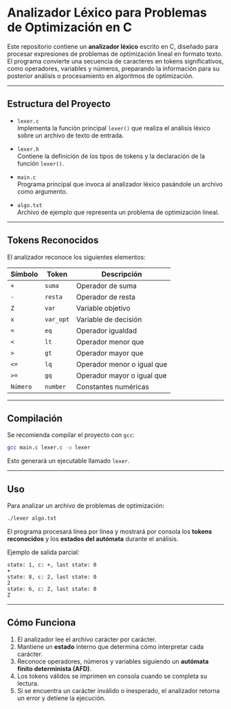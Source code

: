 # Analizador Léxico para Problemas de Optimización en C

Este repositorio contiene un **analizador léxico** escrito en C, diseñado para procesar expresiones de problemas de optimización lineal en formato texto. El programa convierte una secuencia de caracteres en tokens significativos, como operadores, variables y números, preparando la información para su posterior análisis o procesamiento en algoritmos de optimización.

---

## Estructura del Proyecto

- `lexer.c`  
  Implementa la función principal `lexer()` que realiza el análisis léxico sobre un archivo de texto de entrada.

- `lexer.h`  
  Contiene la definición de los tipos de tokens y la declaración de la función `lexer()`.

- `main.c`  
  Programa principal que invoca al analizador léxico pasándole un archivo como argumento.

- `algo.txt`  
  Archivo de ejemplo que representa un problema de optimización lineal.

---

## Tokens Reconocidos

El analizador reconoce los siguientes elementos:

| Símbolo | Token           | Descripción |
|---------|----------------|-------------|
| `+`     | `suma`         | Operador de suma |
| `-`     | `resta`        | Operador de resta |
| `Z`     | `var`          | Variable objetivo |
| `x`     | `var_opt`      | Variable de decisión |
| `=`     | `eq`           | Operador igualdad |
| `<`     | `lt`           | Operador menor que |
| `>`     | `gt`           | Operador mayor que |
| `<=`    | `lq`           | Operador menor o igual que |
| `>=`    | `gq`           | Operador mayor o igual que |
| `Número`| `number`       | Constantes numéricas |

---

## Compilación

Se recomienda compilar el proyecto con `gcc`:

```bash
gcc main.c lexer.c -o lexer
```

Esto generará un ejecutable llamado `lexer`.

---

## Uso

Para analizar un archivo de problemas de optimización:

```bash
./lexer algo.txt
```

El programa procesará línea por línea y mostrará por consola los **tokens reconocidos** y los **estados del autómata** durante el análisis.

Ejemplo de salida parcial:

```
state: 1, c: +, last state: 0
+
state: 8, c: 2, last state: 0
2
state: 6, c: Z, last state: 0
Z
```
---

## Cómo Funciona

1. El analizador lee el archivo carácter por carácter.  
2. Mantiene un **estado** interno que determina cómo interpretar cada carácter.  
3. Reconoce operadores, números y variables siguiendo un **autómata finito determinista (AFD)**.  
4. Los tokens válidos se imprimen en consola cuando se completa su lectura.  
5. Si se encuentra un carácter inválido o inesperado, el analizador retorna un error y detiene la ejecución.

